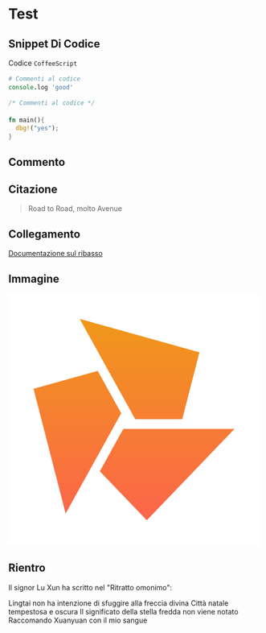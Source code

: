 # Test

## Snippet Di Codice

Codice `CoffeeScript`

```coffee
# Commenti al codice
console.log 'good'


```

```rust
/* Commenti al codice */

fn main(){
  dbg!("yes");
}
```

## Commento

<!-- HTML 注释 --> 

<!-- 多行注释 --> 

## Citazione

> Road to Road, molto Avenue

## Collegamento

[Documentazione sul ribasso](https://github.com/xxai-art/xxai-art-md)

## Immagine

![xxAI.Art Identità del marchio](https://raw.githubusercontent.com/xxai-art/web/main/file/svg/logo.svg)

## Rientro

Il signor Lu Xun ha scritto nel "Ritratto omonimo":

  Lingtai non ha intenzione di sfuggire alla freccia divina
  Città natale tempestosa e oscura
  Il significato della stella fredda non viene notato
  Raccomando Xuanyuan con il mio sangue


